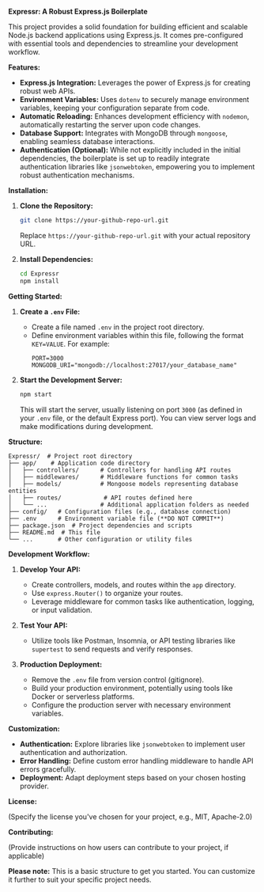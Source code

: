 **Expressr: A Robust Express.js Boilerplate**

This project provides a solid foundation for building efficient and scalable Node.js backend applications using Express.js. It comes pre-configured with essential tools and dependencies to streamline your development workflow.

**Features:**

- **Express.js Integration:** Leverages the power of Express.js for creating robust web APIs.
- **Environment Variables:** Uses `dotenv` to securely manage environment variables, keeping your configuration separate from code.
- **Automatic Reloading:** Enhances development efficiency with `nodemon`, automatically restarting the server upon code changes.
- **Database Support:** Integrates with MongoDB through `mongoose`, enabling seamless database interactions.
- **Authentication (Optional):** While not explicitly included in the initial dependencies, the boilerplate is set up to readily integrate authentication libraries like `jsonwebtoken`, empowering you to implement robust authentication mechanisms.

**Installation:**

1. **Clone the Repository:**

   ```bash
   git clone https://your-github-repo-url.git
   ```

   Replace `https://your-github-repo-url.git` with your actual repository URL.

2. **Install Dependencies:**
   ```bash
   cd Expressr
   npm install
   ```

**Getting Started:**

1. **Create a `.env` File:**

   - Create a file named `.env` in the project root directory.
   - Define environment variables within this file, following the format `KEY=VALUE`. For example:
     ```
     PORT=3000
     MONGODB_URI="mongodb://localhost:27017/your_database_name"
     ```

2. **Start the Development Server:**
   ```bash
   npm start
   ```
   This will start the server, usually listening on port `3000` (as defined in your `.env` file, or the default Express port). You can view server logs and make modifications during development.

**Structure:**

```
Expressr/  # Project root directory
├── app/    # Application code directory
│   ├── controllers/      # Controllers for handling API routes
│   ├── middlewares/      # Middleware functions for common tasks
│   ├── models/           # Mongoose models representing database entities
│   ├── routes/            # API routes defined here
│   └── ...               # Additional application folders as needed
├── config/   # Configuration files (e.g., database connection)
├── .env      # Environment variable file (**DO NOT COMMIT**)
├── package.json  # Project dependencies and scripts
├── README.md  # This file
└── ...       # Other configuration or utility files
```

**Development Workflow:**

1. **Develop Your API:**

   - Create controllers, models, and routes within the `app` directory.
   - Use `express.Router()` to organize your routes.
   - Leverage middleware for common tasks like authentication, logging, or input validation.

2. **Test Your API:**

   - Utilize tools like Postman, Insomnia, or API testing libraries like `supertest` to send requests and verify responses.

3. **Production Deployment:**
   - Remove the `.env` file from version control (gitignore).
   - Build your production environment, potentially using tools like Docker or serverless platforms.
   - Configure the production server with necessary environment variables.

**Customization:**

- **Authentication:** Explore libraries like `jsonwebtoken` to implement user authentication and authorization.
- **Error Handling:** Define custom error handling middleware to handle API errors gracefully.
- **Deployment:** Adapt deployment steps based on your chosen hosting provider.

**License:**

(Specify the license you've chosen for your project, e.g., MIT, Apache-2.0)

**Contributing:**

(Provide instructions on how users can contribute to your project, if applicable)

**Please note:** This is a basic structure to get you started. You can customize it further to suit your specific project needs.
